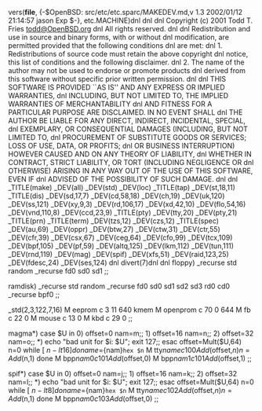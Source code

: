 vers(__file__,
	{-$OpenBSD: src/etc/etc.sparc/MAKEDEV.md,v 1.3 2002/01/12 21:14:57 jason Exp $-},
etc.MACHINE)dnl
dnl
dnl Copyright (c) 2001 Todd T. Fries <todd@OpenBSD.org>
dnl All rights reserved.
dnl
dnl Redistribution and use in source and binary forms, with or without
dnl modification, are permitted provided that the following conditions
dnl are met:
dnl 1. Redistributions of source code must retain the above copyright
dnl    notice, this list of conditions and the following disclaimer.
dnl 2. The name of the author may not be used to endorse or promote products
dnl    derived from this software without specific prior written permission.
dnl
dnl THIS SOFTWARE IS PROVIDED ``AS IS'' AND ANY EXPRESS OR IMPLIED WARRANTIES,
dnl INCLUDING, BUT NOT LIMITED TO, THE IMPLIED WARRANTIES OF MERCHANTABILITY
dnl AND FITNESS FOR A PARTICULAR PURPOSE ARE DISCLAIMED.  IN NO EVENT SHALL
dnl THE AUTHOR BE LIABLE FOR ANY DIRECT, INDIRECT, INCIDENTAL, SPECIAL,
dnl EXEMPLARY, OR CONSEQUENTIAL DAMAGES (INCLUDING, BUT NOT LIMITED TO,
dnl PROCUREMENT OF SUBSTITUTE GOODS OR SERVICES; LOSS OF USE, DATA, OR PROFITS;
dnl OR BUSINESS INTERRUPTION) HOWEVER CAUSED AND ON ANY THEORY OF LIABILITY,
dnl WHETHER IN CONTRACT, STRICT LIABILITY, OR TORT (INCLUDING NEGLIGENCE OR
dnl OTHERWISE) ARISING IN ANY WAY OUT OF THE USE OF THIS SOFTWARE, EVEN IF
dnl ADVISED OF THE POSSIBILITY OF SUCH DAMAGE.
dnl
dnl
_TITLE(make)
_DEV(all)
_DEV(std)
_DEV(loc)
_TITLE(tap)
_DEV(st,18,11)
_TITLE(dis)
_DEV(sd,17,7)
_DEV(cd,58,18)
_DEV(ch,19)
_DEV(uk,120)
_DEV(ss,121)
_DEV(xy,9,3)
_DEV(rd,106,17)
_DEV(xd,42,10)
_DEV(flo,54,16)
_DEV(vnd,110,8)
_DEV(ccd,23,9)
_TITLE(pty)
_DEV(tty,20)
_DEV(pty,21)
_TITLE(prn)
_TITLE(term)
_DEV(tzs,12)
_DEV(czs,12)
_TITLE(spec)
_DEV(au,69)
_DEV(oppr)
_DEV(btw,27)
_DEV(ctw,31)
_DEV(ctr,55)
_DEV(cfr,39)
_DEV(csx,67)
_DEV(ceg,64)
_DEV(cfo,99)
_DEV(tcx,109)
_DEV(bpf,105)
_DEV(pf,59)
_DEV(altq,125)
_DEV(lkm,112)
_DEV(tun,111)
_DEV(rnd,119)
_DEV(mag)
_DEV(spif)
_DEV(xfs,51)
_DEV(raid,123,25)
_DEV(fdesc,24)
_DEV(ses,124)
dnl
divert(7)dnl
dnl
floppy)
	_recurse std random
	_recurse fd0 sd0 sd1
	;;

ramdisk)
	_recurse std random
	_recurse fd0 sd0 sd1 sd2 sd3 rd0 cd0
	_recurse bpf0
	;;

_std(2,3,122,7,16)
	M eeprom	c 3 11	640 kmem
	M openprom	c 70 0	644
	M fb		c 22 0
	M mouse		c 13 0
	M kbd		c 29 0
	;;

magma*)
	case $U in
	0)	offset=0  nam=m;;
	1)	offset=16 nam=n;;
	2)	offset=32 nam=o;;
	*)	echo "bad unit for $i: $U"; exit 127;;
	esac
	offset=Mult($U,64)
	n=0
	while [ $n -lt 16 ]
	do
		name=${nam}`hex $n`
		M tty$name c 100 Add($offset,$n)
		n=Add($n,1)
	done
	M bpp${nam}0 c 101 Add($offset,0)
	M bpp${nam}1 c 101 Add($offset,1)
	;;

spif*)
	case $U in
	0)	offset=0  nam=j;;
	1)	offset=16 nam=k;;
	2)	offset=32 nam=l;;
	*)	echo "bad unit for $i: $U"; exit 127;;
	esac
	offset=Mult($U,64)
	n=0
	while [ $n -lt 8 ]
	do
		name=${nam}`hex $n`
		M tty$name c 102 Add($offset,$n)
		n=Add($n,1)
	done
	M bpp${nam}0 c 103 Add($offset,0)
	;;

